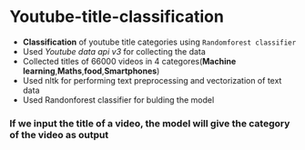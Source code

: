 # Youtube-title-classification

* **Classification** of youtube title categories using `Randomforest classifier`
* Used *Youtube data api v3* for collecting the data
* Collected titles of 66000 videos in 4 categores(**Machine learning**,**Maths**,**food**,**Smartphones**)
* Used nltk for performing text preprocessing and vectorization of text data
* Used Randonforest classifier for bulding the model

### If we input the title of a video, the model will give the category of the video as output


